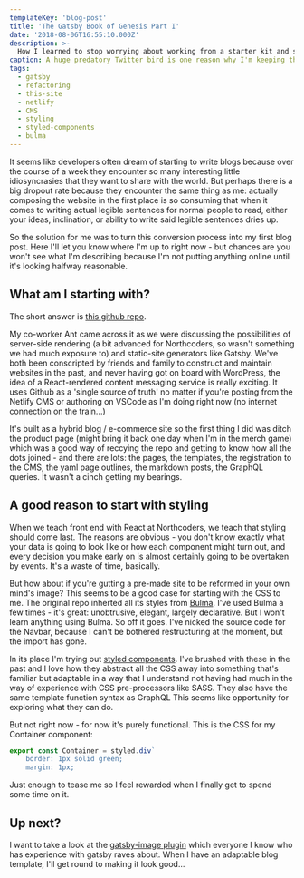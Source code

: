 ```yaml
---
templateKey: 'blog-post'
title: 'The Gatsby Book of Genesis Part I'
date: '2018-08-06T16:55:10.000Z'
description: >-
  How I learned to stop worrying about working from a starter kit and start working from a starter kit.
caption: A huge predatory Twitter bird is one reason why I'm keeping the Bulma navbar and icon style, just for the time being...
tags:
  - gatsby
  - refactoring
  - this-site
  - netlify
  - CMS
  - styling
  - styled-components
  - bulma
---
```


It seems like developers often dream of starting to write blogs because over the course of a week they encounter so many interesting little idiosyncrasies that they want to share with the world. But perhaps there is a big dropout rate because they encounter the same thing as me: actually composing the website in the first place is so consuming that when it comes to writing actual legible sentences for normal people to read, either your ideas, inclination, or ability to write said legible sentences dries up.

So the solution for me was to turn this conversion process into my first blog post. Here I'll let you know where I'm up to right now - but chances are you won't see what I'm describing because I'm not putting anything online until it's looking halfway reasonable.

## What am I starting with?

The short answer is [this github repo](https://github.com/AustinGreen/gatsby-starter-netlify-cms).

My co-worker Ant came across it as we were discussing the possibilities of server-side rendering (a bit advanced for Northcoders, so wasn't something we had much exposure to) and static-site generators like Gatsby. We've both been conscripted by friends and family to construct and maintain websites in the past, and never having got on board with WordPress, the idea of a React-rendered content messaging service is really exciting. It uses Github as a 'single source of truth' no matter if you're posting from the Netlify CMS or authoring on VSCode as I'm doing right now (no internet connection on the train...)

It's built as a hybrid blog / e-commerce site so the first thing I did was ditch the product page (might bring it back one day when I'm in the merch game) which was a good way of reccying the repo and getting to know how all the dots joined - and there are lots: the pages, the templates, the registration to the CMS, the yaml page outlines, the markdown posts, the GraphQL queries. It wasn't a cinch getting my bearings.

## A good reason to start with styling

When we teach front end with React at Northcoders, we teach that styling should come last. The reasons are obvious - you don't know exactly what your data is going to look like or how each component might turn out, and every decision you make early on is almost certainly going to be overtaken by events. It's a waste of time, basically.

But how about if you're gutting a pre-made site to be reformed in your own mind's image? This seems to be a good case for starting with the CSS to me. The original repo inherted all its styles from [Bulma](https://bulma.io/). I've used Bulma a few times - it's great: unobtrusive, elegant, largely declarative. But I won't learn anything using Bulma. So off it goes. I've nicked the source code for the Navbar, because I can't be bothered restructuring at the moment, but the import has gone.

In its place I'm trying out [styled components](https://www.styled-components.com/). I've brushed with these in the past and I love how they abstract all the CSS away into something that's familiar but adaptable in a way that I understand not having had much in the way of experience with CSS pre-processors like SASS. They also have the same template function syntax as GraphQL This seems like opportunity for exploring what they can do.

But not right now - for now it's purely functional. This is the CSS for my Container component:

```js
export const Container = styled.div`
    border: 1px solid green;
    margin: 1px;
```

Just enough to tease me so I feel rewarded when I finally get to spend some time on it.

## Up next?

I want to take a look at the [gatsby-image plugin](https://www.gatsbyjs.org/packages/gatsby-image/) which everyone I know who has experience with gatsby raves about. When I have an adaptable blog template, I'll get round to making it look good...